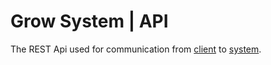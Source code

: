 # Grow System | API

The REST Api used for communication from [client][1] to [system][2].

[1]: https://github.com/jmw5598/grow-system/tree/master/web/client
[2]: https://github.com/jmw5598/grow-system/tree/master/system
